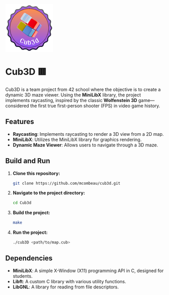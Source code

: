 <p>
<img src="https://github.com/damiandania/damiandania/blob/main/Pics/Cub3d.png"
	alt="Project pic" width="150" height="150"/>
</p>

# Cub3D 🟥

Cub3D is a team project from 42 school where the objective is to create a dynamic 3D maze viewer. Using the **MiniLibX** library, the project implements raycasting, inspired by the classic **Wolfenstein 3D** game—considered the first true first-person shooter (FPS) in video game history.

## Features

- **Raycasting**: Implements raycasting to render a 3D view from a 2D map.
- **MiniLibX**: Utilizes the MiniLibX library for graphics rendering.
- **Dynamic Maze Viewer**: Allows users to navigate through a 3D maze.


## Build and Run

1. **Clone this repository:**
    ```bash
    git clone https://github.com/mcombeau/cub3d.git
    ```

2. **Navigate to the project directory:**
    ```bash
    cd Cub3d
    ```

3. **Build the project:**
    ```bash
    make
    ```

4. **Run the project:**
    ```bash
    ./cub3D <path/to/map.cub>
    ```

## Dependencies

- **MiniLibX**: A simple X-Window (X11) programming API in C, designed for students.
- **Libft**: A custom C library with various utility functions.
- **LibGNL**: A library for reading from file descriptors.



